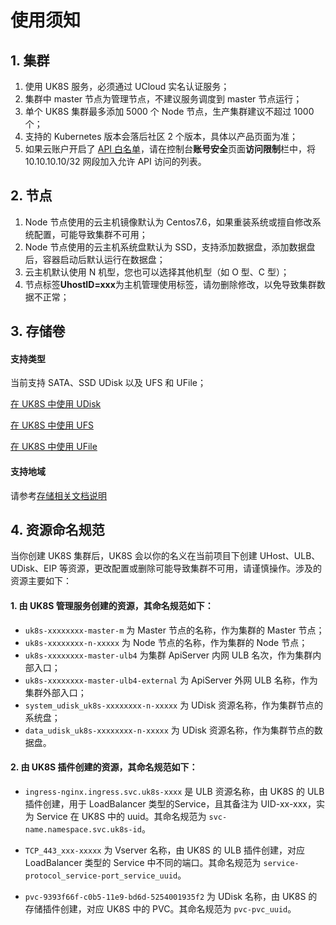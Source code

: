 # 使用须知

## 1. 集群

1. 使用 UK8S 服务，必须通过 UCloud 实名认证服务；
2. 集群中 master 节点为管理节点，不建议服务调度到 master 节点运行；
3. 单个 UK8S 集群最多添加 5000 个 Node 节点，生产集群建议不超过 1000 个；
4. 支持的 Kubernetes 版本会落后社区 2 个版本，具体以产品页面为准；
5. 如果云账户开启了 [API 白名单](https://console.ucloud.cn/uaccount/userinfo)，请在控制台**账号安全**页面**访问限制**栏中，将
   10.10.10.10/32 网段加入允许 API 访问的列表。

## 2. 节点

1. Node 节点使用的云主机镜像默认为 Centos7.6，如果重装系统或擅自修改系统配置，可能导致集群不可用；
2. Node 节点使用的云主机系统盘默认为 SSD，支持添加数据盘，添加数据盘后，容器启动后默认运行在数据盘；
3. 云主机默认使用 N 机型，您也可以选择其他机型（如 O 型、C 型）；
4. 节点标签**UhostID=xxx**为主机管理使用标签，请勿删除修改，以免导致集群数据不正常；

## 3. 存储卷

#### 支持类型
当前支持 SATA、SSD UDisk 以及 UFS 和 UFile；

   [在 UK8S 中使用 UDisk](uk8s/volume/udisk)

   [在 UK8S 中使用 UFS](uk8s/volume/ufs)

   [在 UK8S 中使用 UFile](uk8s/volume/ufile)

#### 支持地域

请参考[存储相关文档说明](uk8s/volume/intro?id=uk8s支持存储挂载的地域)


## 4. 资源命名规范

当你创建 UK8S 集群后，UK8S 会以你的名义在当前项目下创建 UHost、ULB、UDisk、EIP 等资源，更改配置或删除可能导致集群不可用，请谨慎操作。涉及的资源主要如下：

#### 1. 由 UK8S 管理服务创建的资源，其命名规范如下：

* `uk8s-xxxxxxxx-master-m` 为 Master 节点的名称，作为集群的 Master 节点；
* `uk8s-xxxxxxxx-n-xxxxx` 为 Node 节点的名称，作为集群的 Node 节点；
* `uk8s-xxxxxxxx-master-ulb4` 为集群 ApiServer 内网 ULB 名次，作为集群内部入口；
* `uk8s-xxxxxxxx-master-ulb4-external` 为 ApiServer 外网 ULB 名称，作为集群外部入口；
* `system_udisk_uk8s-xxxxxxxx-n-xxxxx` 为 UDisk 资源名称，作为集群节点的系统盘；
* `data_udisk_uk8s-xxxxxxxx-n-xxxxx` 为 UDisk 资源名称，作为集群节点的数据盘。

#### 2. 由 UK8S 插件创建的资源，其命名规范如下：

* `ingress-nginx.ingress.svc.uk8s-xxxx` 是 ULB 资源名称，由 UK8S 的 ULB 插件创建，用于 LoadBalancer 类型的Service，且其备注为 UID-xx-xxx，实为 Service 在 UK8S 中的 uuid。其命名规范为 `svc-name.namespace.svc.uk8s-id`。

* `TCP_443_xxx-xxxxx` 为 Vserver 名称，由 UK8S 的 ULB 插件创建，对应 LoadBalancer 类型的 Service 中不同的端口。其命名规范为 `service-protocol_service-port_service_uuid`。

* `pvc-9393f66f-c0b5-11e9-bd6d-5254001935f2` 为 UDisk 名称，由 UK8S 的存储插件创建，对应 UK8S 中的 PVC。其命名规范为
`pvc-pvc_uuid`。
